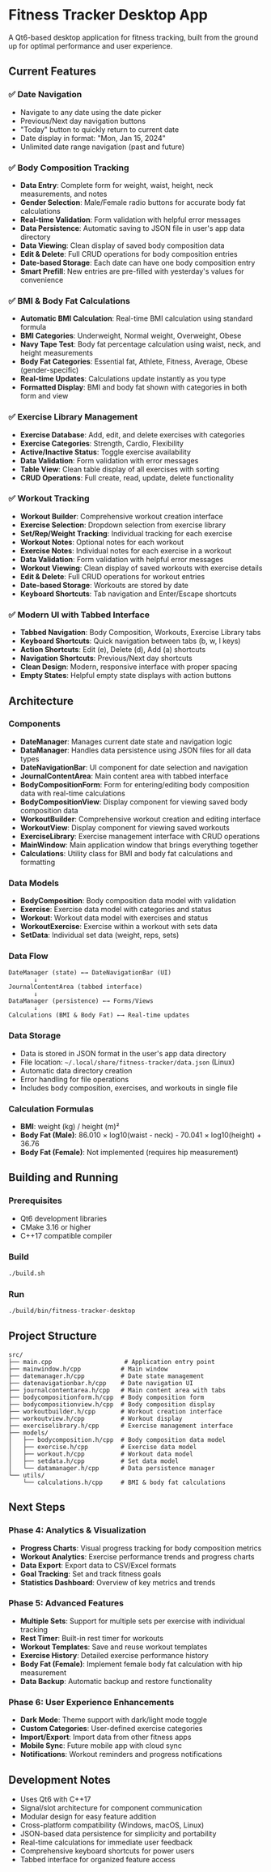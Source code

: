 # Fitness Tracker Desktop App

A Qt6-based desktop application for fitness tracking, built from the ground up for optimal performance and user experience.

## Current Features

### ✅ Date Navigation
- Navigate to any date using the date picker
- Previous/Next day navigation buttons
- "Today" button to quickly return to current date
- Date display in format: "Mon, Jan 15, 2024"
- Unlimited date range navigation (past and future)

### ✅ Body Composition Tracking
- **Data Entry**: Complete form for weight, waist, height, neck measurements, and notes
- **Gender Selection**: Male/Female radio buttons for accurate body fat calculations
- **Real-time Validation**: Form validation with helpful error messages
- **Data Persistence**: Automatic saving to JSON file in user's app data directory
- **Data Viewing**: Clean display of saved body composition data
- **Edit & Delete**: Full CRUD operations for body composition entries
- **Date-based Storage**: Each date can have one body composition entry
- **Smart Prefill**: New entries are pre-filled with yesterday's values for convenience

### ✅ BMI & Body Fat Calculations
- **Automatic BMI Calculation**: Real-time BMI calculation using standard formula
- **BMI Categories**: Underweight, Normal weight, Overweight, Obese
- **Navy Tape Test**: Body fat percentage calculation using waist, neck, and height measurements
- **Body Fat Categories**: Essential fat, Athlete, Fitness, Average, Obese (gender-specific)
- **Real-time Updates**: Calculations update instantly as you type
- **Formatted Display**: BMI and body fat shown with categories in both form and view

### ✅ Exercise Library Management
- **Exercise Database**: Add, edit, and delete exercises with categories
- **Exercise Categories**: Strength, Cardio, Flexibility
- **Active/Inactive Status**: Toggle exercise availability
- **Data Validation**: Form validation with error messages
- **Table View**: Clean table display of all exercises with sorting
- **CRUD Operations**: Full create, read, update, delete functionality

### ✅ Workout Tracking
- **Workout Builder**: Comprehensive workout creation interface
- **Exercise Selection**: Dropdown selection from exercise library
- **Set/Rep/Weight Tracking**: Individual tracking for each exercise
- **Workout Notes**: Optional notes for each workout
- **Exercise Notes**: Individual notes for each exercise in a workout
- **Data Validation**: Form validation with helpful error messages
- **Workout Viewing**: Clean display of saved workouts with exercise details
- **Edit & Delete**: Full CRUD operations for workout entries
- **Date-based Storage**: Workouts are stored by date
- **Keyboard Shortcuts**: Tab navigation and Enter/Escape shortcuts

### ✅ Modern UI with Tabbed Interface
- **Tabbed Navigation**: Body Composition, Workouts, Exercise Library tabs
- **Keyboard Shortcuts**: Quick navigation between tabs (b, w, l keys)
- **Action Shortcuts**: Edit (e), Delete (d), Add (a) shortcuts
- **Navigation Shortcuts**: Previous/Next day shortcuts
- **Clean Design**: Modern, responsive interface with proper spacing
- **Empty States**: Helpful empty state displays with action buttons

## Architecture

### Components
- **DateManager**: Manages current date state and navigation logic
- **DataManager**: Handles data persistence using JSON files for all data types
- **DateNavigationBar**: UI component for date selection and navigation
- **JournalContentArea**: Main content area with tabbed interface
- **BodyCompositionForm**: Form for entering/editing body composition data with real-time calculations
- **BodyCompositionView**: Display component for viewing saved body composition data
- **WorkoutBuilder**: Comprehensive workout creation and editing interface
- **WorkoutView**: Display component for viewing saved workouts
- **ExerciseLibrary**: Exercise management interface with CRUD operations
- **MainWindow**: Main application window that brings everything together
- **Calculations**: Utility class for BMI and body fat calculations and formatting

### Data Models
- **BodyComposition**: Body composition data model with validation
- **Exercise**: Exercise data model with categories and status
- **Workout**: Workout data model with exercises and status
- **WorkoutExercise**: Exercise within a workout with sets data
- **SetData**: Individual set data (weight, reps, sets)

### Data Flow
```
DateManager (state) ←→ DateNavigationBar (UI)
       ↓
JournalContentArea (tabbed interface)
       ↓
DataManager (persistence) ←→ Forms/Views
       ↓
Calculations (BMI & Body Fat) ←→ Real-time updates
```

### Data Storage
- Data is stored in JSON format in the user's app data directory
- File location: `~/.local/share/fitness-tracker/data.json` (Linux)
- Automatic data directory creation
- Error handling for file operations
- Includes body composition, exercises, and workouts in single file

### Calculation Formulas
- **BMI**: weight (kg) / height (m)²
- **Body Fat (Male)**: 86.010 × log10(waist - neck) - 70.041 × log10(height) + 36.76
- **Body Fat (Female)**: Not implemented (requires hip measurement)

## Building and Running

### Prerequisites
- Qt6 development libraries
- CMake 3.16 or higher
- C++17 compatible compiler

### Build
```bash
./build.sh
```

### Run
```bash
./build/bin/fitness-tracker-desktop
```

## Project Structure
```
src/
├── main.cpp                    # Application entry point
├── mainwindow.h/cpp           # Main window
├── datemanager.h/cpp          # Date state management
├── datenavigationbar.h/cpp    # Date navigation UI
├── journalcontentarea.h/cpp   # Main content area with tabs
├── bodycompositionform.h/cpp  # Body composition form
├── bodycompositionview.h/cpp  # Body composition display
├── workoutbuilder.h/cpp       # Workout creation interface
├── workoutview.h/cpp          # Workout display
├── exerciselibrary.h/cpp      # Exercise management interface
├── models/
│   ├── bodycomposition.h/cpp  # Body composition data model
│   ├── exercise.h/cpp         # Exercise data model
│   ├── workout.h/cpp          # Workout data model
│   ├── setdata.h/cpp          # Set data model
│   └── datamanager.h/cpp      # Data persistence manager
└── utils/
    └── calculations.h/cpp     # BMI & body fat calculations
```

## Next Steps

### Phase 4: Analytics & Visualization
- **Progress Charts**: Visual progress tracking for body composition metrics
- **Workout Analytics**: Exercise performance trends and progress charts
- **Data Export**: Export data to CSV/Excel formats
- **Goal Tracking**: Set and track fitness goals
- **Statistics Dashboard**: Overview of key metrics and trends

### Phase 5: Advanced Features
- **Multiple Sets**: Support for multiple sets per exercise with individual tracking
- **Rest Timer**: Built-in rest timer for workouts
- **Workout Templates**: Save and reuse workout templates
- **Exercise History**: Detailed exercise performance history
- **Body Fat (Female)**: Implement female body fat calculation with hip measurement
- **Data Backup**: Automatic backup and restore functionality

### Phase 6: User Experience Enhancements
- **Dark Mode**: Theme support with dark/light mode toggle
- **Custom Categories**: User-defined exercise categories
- **Import/Export**: Import data from other fitness apps
- **Mobile Sync**: Future mobile app with cloud sync
- **Notifications**: Workout reminders and progress notifications

## Development Notes

- Uses Qt6 with C++17
- Signal/slot architecture for component communication
- Modular design for easy feature addition
- Cross-platform compatibility (Windows, macOS, Linux)
- JSON-based data persistence for simplicity and portability
- Real-time calculations for immediate user feedback
- Comprehensive keyboard shortcuts for power users
- Tabbed interface for organized feature access 